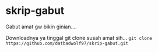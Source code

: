 # skrip-gabut
Gabut amat gw bikin ginian....

Downloadnya ya tinggal git clone susah amat sih...
``` git clone https://github.com/datbadwolf97/skrip-gabut.git ```
